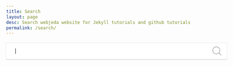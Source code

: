 ```yaml
---
title: Search
layout: page
desc: Search webjeda website for Jekyll tutorials and github tutorials from here. 
permalink: /search/
---
```


<style>main{max-width:1100px!important}#search-container{min-height:600px;width:100%}.search{position:relative;margin:0 auto;width:600px}#i-search{position:absolute;z-index:999;top:14px;right:14px;stroke:#aaa}#result-container li{line-height:2.2}a.post-link-index,a.post-link-index:hover{border:none}input[type=text]{width:100%;outline:0;padding:15px 25px;margin:5px 1px 3px 0;border:none;border-radius:1px;box-shadow:0 1px 0 0 rgba(0,0,0,.16),0 0 0 1px rgba(0,0,0,.08)}input[type=text]:focus,input[type=text]:hover{box-shadow:0 2px 2px 0 rgba(0,0,0,.16),0 0 0 1px rgba(0,0,0,.08);margin:5px 1px 3px 0;padding:15px 25px;border:none;outline:0;-webkit-transition:all .3s ease-in-out;-moz-transition:all .3s ease-in-out;-ms-transition:all .3s ease-in-out;-o-transition:all .3s ease-in-out}@media screen and (max-width:600px){#search-container{width:100%;margin:1em auto}input[type=text]{width:100%;box-sizing:border-box}}</style>

<!-- Html Elements for Search -->
<div id="search-container">
<div class="search">
<input type="text" id="search-input" placeholder="" autofocus><svg id="i-search" viewBox="0 0 32 32" width="26" height="26" fill="none" stroke="currentcolor" stroke-linecap="round" stroke-linejoin="round" stroke-width="2"><circle cx="14" cy="14" r="12" /><path d="M23 23 L30 30"  /></svg>
</div>
<div id="results-container" class="mainbox"></div>
</div>

<!-- Script pointing to search-script.js -->
<script src="/js/jekyll-search.min.js" type="text/javascript"></script>

<!-- Configuration -->
<script>
SimpleJekyllSearch({
  searchInput: document.getElementById('search-input'),
  resultsContainer: document.getElementById('results-container'),
  searchResultTemplate: '<a class="post-link-index" href="{url}"><div itemscope itemtype="http://schema.org/TechArticle" class="card"><span class="image"><img itemprop="image" alt="{title}" class="post-image-index" src="{image}" width="300" height="188" /></span><div class="card-footer"><h2 itemprop="headline" class="post-index-title">{title}</h2><hr><p itemprop="description" class="post-excerpt">{description}</p></div></div></a>',
  json: '/search.json'
})
</script>


